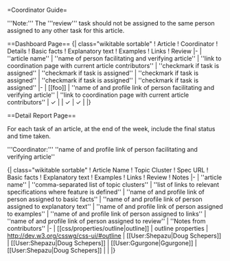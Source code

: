 =Coordinator Guide=

'''Note:''' The '''review''' task should not be assigned to the same person assigned to any other task for this article.

==Dashboard Page==
{| class="wikitable sortable" 
! Article
! Coordinator
! Details
! Basic facts
! Explanatory text
! Examples
! Links 
! Review 
|-
| ''article name''
| ''name of person facilitating and verifying article''
| ''link to coordination page with current article contributors''
| ''checkmark if task is assigned''
| ''checkmark if task is assigned''
| ''checkmark if task is assigned''
| ''checkmark if task is assigned''
| ''checkmark if task is assigned''
|-
| [[foo]]
| ''name of and profile link of person facilitating and verifying article''
| ''link to coordination page with current article contributors''
| ✓
| 
| ✓
| ✓
| 
|}

==Detail Report Page==

For each task of an article, at the end of the week, include the final status and time taken.

'''Coordinator:''' ''name of and profile link of person facilitating and verifying article''

{| class="wikitable sortable"
! Article Name
! Topic Cluster
! Spec URL
! Basic facts
! Explanatory text
! Examples
! Links 
! Review 
! Notes
|-
| ''article name''
| ''comma-separated list of topic clusters''
| ''list of links to relevant specifications where feature is defined''
| ''name of and profile link of person assigned to basic facts''
| ''name of and profile link of person assigned to explanatory text''
| ''name of and profile link of person assigned to examples''
| ''name of and profile link of person assigned to links''
| ''name of and profile link of person assigned to review''
| ''Notes from contributors''
|-
| [[css/properties/outline|outline]]
| outline properties
| http://dev.w3.org/csswg/css-ui/#outline
| [[User:Shepazu|Doug Schepers]]
| [[User:Shepazu|Doug Schepers]]
| [[User:Ggurgone|Ggurgone]]
| [[User:Shepazu|Doug Schepers]]
| 
| 
|}